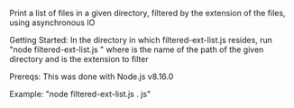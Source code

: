 Print a list of files in a given directory, filtered by the extension
  of the files, using asynchronous IO

Getting Started:
In the directory in which filtered-ext-list.js resides, run
"node filtered-ext-list.js <folder> <ext>"
where <folder> is the name of the path of the given directory and <ext> is the extension to filter
  
Prereqs:
This was done with Node.js v8.16.0

Example:
"node filtered-ext-list.js . js"
